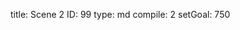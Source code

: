 title:          Scene 2
ID:             99
type:           md
compile:        2
setGoal:        750


